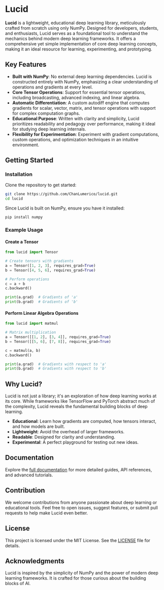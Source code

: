 # Lucid

**Lucid** is a lightweight, educational deep learning library, meticulously crafted from scratch using only NumPy. Designed for developers, students, and enthusiasts, Lucid serves as a foundational tool to understand the mechanics behind modern deep learning frameworks. It offers a comprehensive yet simple implementation of core deep learning concepts, making it an ideal resource for learning, experimenting, and prototyping.

## Key Features

- **Built with NumPy**: No external deep learning dependencies. Lucid is constructed entirely with NumPy, emphasizing a clear understanding of operations and gradients at every level.
- **Core Tensor Operations**: Support for essential tensor operations, including broadcasting, advanced indexing, and linear algebra.
- **Automatic Differentiation**: A custom autodiff engine that computes gradients for scalar, vector, matrix, and tensor operations with support for complex computation graphs.
- **Educational Purpose**: Written with clarity and simplicity, Lucid prioritizes readability and pedagogy over performance, making it ideal for studying deep learning internals.
- **Flexibility for Experimentation**: Experiment with gradient computations, custom operations, and optimization techniques in an intuitive environment.

## Getting Started

### Installation

Clone the repository to get started:

```bash
git clone https://github.com/ChanLumerico/lucid.git
cd lucid
```

Since Lucid is built on NumPy, ensure you have it installed:

```bash
pip install numpy
```

### Example Usage

#### Create a Tensor
```python
from lucid import Tensor

# Create tensors with gradients
a = Tensor([1, 2, 3], requires_grad=True)
b = Tensor([4, 5, 6], requires_grad=True)

# Perform operations
c = a + b
c.backward()

print(a.grad)  # Gradients of 'a'
print(b.grad)  # Gradients of 'b'
```

#### Perform Linear Algebra Operations
```python
from lucid import matmul

# Matrix multiplication
a = Tensor([[1, 2], [3, 4]], requires_grad=True)
b = Tensor([[5, 6], [7, 8]], requires_grad=True)

c = matmul(a, b)
c.backward()

print(a.grad)  # Gradients with respect to 'a'
print(b.grad)  # Gradients with respect to 'b'
```

## Why Lucid?

Lucid is not just a library; it's an exploration of how deep learning works at its core. While frameworks like TensorFlow and PyTorch abstract much of the complexity, Lucid reveals the fundamental building blocks of deep learning.

- **Educational**: Learn how gradients are computed, how tensors interact, and how models are built.
- **Lightweight**: Avoid the overhead of larger frameworks.
- **Readable**: Designed for clarity and understanding.
- **Experimental**: A perfect playground for testing out new ideas.

## Documentation

Explore the [full documentation](docs/index.html) for more detailed guides, API references, and advanced tutorials.

## Contribution

We welcome contributions from anyone passionate about deep learning or educational tools. Feel free to open issues, suggest features, or submit pull requests to help make Lucid even better.

## License

This project is licensed under the MIT License. See the [LICENSE](LICENSE) file for details.

## Acknowledgments

Lucid is inspired by the simplicity of NumPy and the power of modern deep learning frameworks. It is crafted for those curious about the building blocks of AI.

